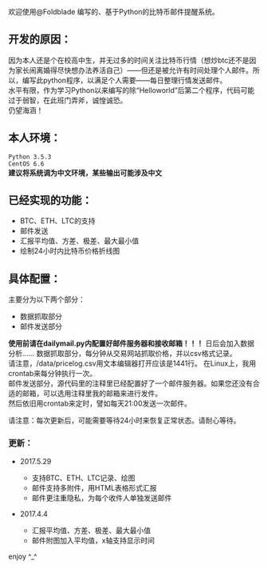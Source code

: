 欢迎使用@Foldblade 编写的、基于Python的比特币邮件提醒系统。  

## 开发的原因：  
因为本人还是个在校高中生，并无过多的时间关注比特币行情（想炒btc还不是因为家长闹离婚得尽快想办法养活自己）——但还是被允许有时间处理个人邮件。所以，编写此python程序，以满足个人需要——每日整理行情发送邮件。  
水平有限，作为学习Python以来编写的除“Helloworld”后第二个程序，代码可能过于弱智，在此班门弄斧，诚惶诚恐。  
仍望海涵！  

## 本人环境：  
`Python 3.5.3`  
`CentOS 6.6`  
**建议将系统调为中文环境，某些输出可能涉及中文**

## 已经实现的功能：
- BTC、ETH、LTC的支持
- 邮件发送
- 汇报平均值、方差、极差、最大最小值
- 绘制24小时内比特币价格折线图

## 具体配置：
主要分为以下两个部分：
- 数据抓取部分
- 邮件发送部分

**使用前请在dailymail.py内配置好邮件服务器和接收邮箱！！！**
日后会加入数据分析…… 
数据抓取部分，每分钟从交易网站抓取价格，并以csv格式记录。  
请注意，/data/pricelog.csv用文本编辑器打开应该是1441行。
在Linux上，我用crontab来每分钟执行一次。  
邮件发送部分，源代码里的注释里已经配置好了一个邮件服务器。如果您还没有合适的邮箱，可以选用注释里我的邮箱来进行发件。  
然后依旧用crontab来定时，譬如每天21:00发送一次邮件。

请注意：每次更新后，可能需要等待24小时来恢复正常状态。请耐心等待。

### 更新：

- 2017.5.29
  - 支持BTC、ETH、LTC记录、绘图
  - 邮件支持多附件，用HTML表格形式汇报
  - 邮件更注重隐私，为每个收件人单独发送邮件

- 2017.4.4
  - 汇报平均值、方差、极差、最大最小值
  - 邮件附图加入平均值，x轴支持显示时间

enjoy ^_^
